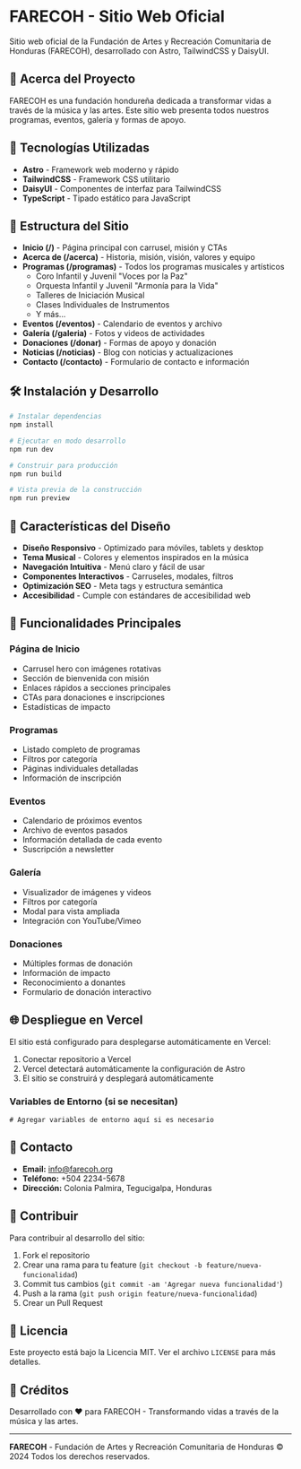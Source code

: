 # FARECOH - Sitio Web Oficial

Sitio web oficial de la Fundación de Artes y Recreación Comunitaria de Honduras (FARECOH), desarrollado con Astro, TailwindCSS y DaisyUI.

## 🎵 Acerca del Proyecto

FARECOH es una fundación hondureña dedicada a transformar vidas a través de la música y las artes. Este sitio web presenta todos nuestros programas, eventos, galería y formas de apoyo.

## 🚀 Tecnologías Utilizadas

- **Astro** - Framework web moderno y rápido
- **TailwindCSS** - Framework CSS utilitario
- **DaisyUI** - Componentes de interfaz para TailwindCSS
- **TypeScript** - Tipado estático para JavaScript

## 📁 Estructura del Sitio

- **Inicio (/)** - Página principal con carrusel, misión y CTAs
- **Acerca de (/acerca)** - Historia, misión, visión, valores y equipo
- **Programas (/programas)** - Todos los programas musicales y artísticos
  - Coro Infantil y Juvenil "Voces por la Paz"
  - Orquesta Infantil y Juvenil "Armonía para la Vida"
  - Talleres de Iniciación Musical
  - Clases Individuales de Instrumentos
  - Y más...
- **Eventos (/eventos)** - Calendario de eventos y archivo
- **Galería (/galeria)** - Fotos y videos de actividades
- **Donaciones (/donar)** - Formas de apoyo y donación
- **Noticias (/noticias)** - Blog con noticias y actualizaciones
- **Contacto (/contacto)** - Formulario de contacto e información

## 🛠️ Instalación y Desarrollo

```bash
# Instalar dependencias
npm install

# Ejecutar en modo desarrollo
npm run dev

# Construir para producción
npm run build

# Vista previa de la construcción
npm run preview
```

## 🎨 Características del Diseño

- **Diseño Responsivo** - Optimizado para móviles, tablets y desktop
- **Tema Musical** - Colores y elementos inspirados en la música
- **Navegación Intuitiva** - Menú claro y fácil de usar
- **Componentes Interactivos** - Carruseles, modales, filtros
- **Optimización SEO** - Meta tags y estructura semántica
- **Accesibilidad** - Cumple con estándares de accesibilidad web

## 🎯 Funcionalidades Principales

### Página de Inicio
- Carrusel hero con imágenes rotativas
- Sección de bienvenida con misión
- Enlaces rápidos a secciones principales
- CTAs para donaciones e inscripciones
- Estadísticas de impacto

### Programas
- Listado completo de programas
- Filtros por categoría
- Páginas individuales detalladas
- Información de inscripción

### Eventos
- Calendario de próximos eventos
- Archivo de eventos pasados
- Información detallada de cada evento
- Suscripción a newsletter

### Galería
- Visualizador de imágenes y videos
- Filtros por categoría
- Modal para vista ampliada
- Integración con YouTube/Vimeo

### Donaciones
- Múltiples formas de donación
- Información de impacto
- Reconocimiento a donantes
- Formulario de donación interactivo

## 🌐 Despliegue en Vercel

El sitio está configurado para desplegarse automáticamente en Vercel:

1. Conectar repositorio a Vercel
2. Vercel detectará automáticamente la configuración de Astro
3. El sitio se construirá y desplegará automáticamente

### Variables de Entorno (si se necesitan)
```env
# Agregar variables de entorno aquí si es necesario
```

## 📧 Contacto

- **Email:** info@farecoh.org
- **Teléfono:** +504 2234-5678
- **Dirección:** Colonia Palmira, Tegucigalpa, Honduras

## 🤝 Contribuir

Para contribuir al desarrollo del sitio:

1. Fork el repositorio
2. Crear una rama para tu feature (`git checkout -b feature/nueva-funcionalidad`)
3. Commit tus cambios (`git commit -am 'Agregar nueva funcionalidad'`)
4. Push a la rama (`git push origin feature/nueva-funcionalidad`)
5. Crear un Pull Request

## 📄 Licencia

Este proyecto está bajo la Licencia MIT. Ver el archivo `LICENSE` para más detalles.

## 🎼 Créditos

Desarrollado con ❤️ para FARECOH - Transformando vidas a través de la música y las artes.

---

**FARECOH** - Fundación de Artes y Recreación Comunitaria de Honduras
© 2024 Todos los derechos reservados.
